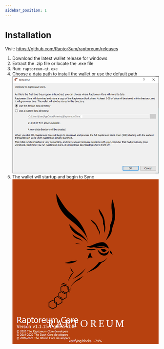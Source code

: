 ```yaml
---
sidebar_position: 1
---
```


# Installation

Visit: <https://github.com/Raptor3um/raptoreum/releases>

1. Download the latest wallet release for windows
2. Extract the .zip file or locate the .exe file
3. Run: `raptoreum-qt.exe`
4. Choose a data path to install the wallet or use the default path
   ![Welcome Prompt](./assets/setup1.png)
5. The wallet will startup and begin to Sync
   ![Launch Screen](./assets/setup2.png)
